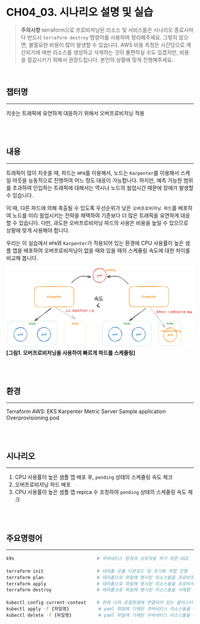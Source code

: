 # CH04_03. 시나리오 설명 및 실습
> **주의사항**
terraform으로 프로비저닝된 리소스 및 서비스들은 시나리오 종료시마다 반드시 `terraform destroy` 명령어를 사용하여 정리해주세요. 그렇지 않으면, 불필요한 비용이 많이 발생할 수 있습니다. AWS 비용 측정은 시간당으로 계산되기에 매번 리소스를 생성하고 삭제하는 것이 불편하실 수도 있겠지만, 비용을 절감시키기 위해서 권장드립니다. 본인의 상황에 맞게 진행해주세요.

<br>

## 챕터명
---
치솟는 트래픽에 유연하게 대응하기 위해서 오버프로비저닝 적용

<br><br>

## 내용
---
트래픽이 많이 치솟을 때, 파드는 `HPA`를 이용해서, 노드는 `Karpenter`를 이용해서 스케일 아웃을 능동적으로 진행하여 어느 정도 대응이 가능합니다. 하지만, 예측 가능한 범위를 초과하여 인입하는 트래픽에 대해서는 역시나 노드의 웜업시간 때문에 장애가 발생할 수 있습니다.

이 때, 다른 파드에 의해 축출될 수 있도록 우선순위가 낮은 `오버프로비저닝 파드`를 배포하여 노드를 미리 웜업시키는 전략을 채택하여 기존보다 더 많은 트래픽을 유연하게 대응할 수 있습니다. 다만, 과도한 오버프로비저닝 파드의 사용은 비용을 높일 수 있으므로 상황에 맞게 사용해야 합니다.

우리는 이 실습에서 `HPA`와 `Karpenter`가 적용되어 있는 환경에 CPU 사용률이 높은 샘플 앱을 배포하여 오버프로비저닝이 없을 때와 있을 때의 스케쥴링 속도에 대한 차이를 비교해 봅니다.

![overprovisioning](../../images/03-senario.png)
**[그림1. 오버프로비저닝을 사용하여 빠르게 파드를 스케쥴링]**

<br><br>

## 환경
---
Terraform
AWS: EKS
Karpenter
Metric Server
Sample application
Overprovisioning pod

<br><br>

## 시나리오
---
1. CPU 사용률이 높은 샘플 앱 배포 후, `pending` 상태의 스케쥴링 속도 체크
2. 오버프로비저닝 파드 배포
3. CPU 사용률이 높은 샘플 앱 repica 수 조정하여 `pending` 상태의 스케쥴링 속도 체크

<br><br>

## 주요명령어
---
```bash
k9s                               # 쿠버네티스 환경과 상호작용 하기 위한 GUI

terraform init                    # 테라폼 모듈 다운로드 및 초기화 작업 진행
terraform plan                    # 테라폼으로 파일에 명시된 리소스들을 프로비저닝 하기 전 확인단계
terraform apply                   # 테라폼으로 파일에 명시된 리소스들을 프로비저닝
terraform destroy                 # 테라폼으로 파일에 명시된 리소스들을 삭제함

kubectl config current-context    # 현재 나의 로컬환경에 연결되어 있는 클러스터 확인
kubectl apply -f {파일명}           # yaml 파일에 기재된 쿠버네티스 리소스들을 생성
kubectl delete -f {파일명}          # yaml 파일에 기재된 쿠버네티스 리소스들을 삭제
```